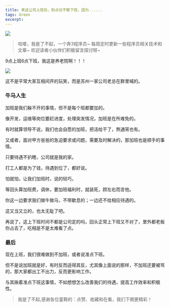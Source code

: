 ```yaml
---
title: 来这公司上班后，到点也不敢下班，因为......
tags: Green
excerpt: 
---
```



![](https://files.mdnice.com/user/26582/e97aa336-f4e5-4ab2-a5dc-0bbcda94169e.jpg)

>哈喽，我是了不起，一个奔3程序员~
>每周定时更新一些程序员相关技术和文章~
>欢迎读者小伙伴们积极留言探讨呀~

9点上班6点下班，我这是养老院啊！！！

![](https://files.mdnice.com/user/26582/ba88c10b-487c-45e1-a62c-30ab7c6cb69a.jpg)

这不是平常大家互相间开的玩笑，而是苏州一家公司老总在群里喊的。

### 牛马人生
加班是我们躲不开的事情，但不是每个班都要加的。

像开发，运维等岗位要赶进度，处理突发情况，加班是在所难免的。

有时就算领导不说，我们也会自愿的加班，把活给干了，熬通宵也有。

又或者，面对甲方爸爸的急迫要求或问题，需要及时解决的，那加班也是顺手的事情。

只要待遇不扒瞎，公司就是我的家。

打工人都是为了钱，待遇到位了，都好说。

怕就怕，让我们加班时，说的轻巧，

等回头算加班费，调休，要加班福利时，就装死，顾左右而言他。

你这一边要求我们做牛做马，不带歇息的；一边还不给相应待遇的。

这又当又立的，也太无耻了吧。

再说了，这上下班时间不都是公司定的吗，回头正常上下班又不对了，里外都老板你占去了，吃相是不是太难看了点。

### 最后
现在上班，我们很难做到不加班，或者说准点下班。

但不是说加班就是好，有时反而适得其反，尤其像上面说的那样，不加班还要被骂的，那大家都出工不出力，反而更影响工作。

与其揪着准点下班这事情，不如想想怎么改善我们的待遇，提高工作效率和积极性。

>我是了不起,感谢各位童鞋的：点赞、收藏和在看，我们下期更精彩！

